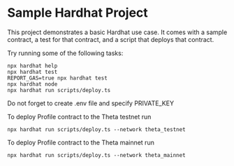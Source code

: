 # Sample Hardhat Project

This project demonstrates a basic Hardhat use case. It comes with a sample contract, a test for that contract, and a script that deploys that contract.

Try running some of the following tasks:

```shell
npx hardhat help
npx hardhat test
REPORT_GAS=true npx hardhat test
npx hardhat node
npx hardhat run scripts/deploy.ts
```

Do not forget to create .env file and specify PRIVATE_KEY

To deploy Profile contract to the Theta testnet run

```shell
npx hardhat run scripts/deploy.ts --network theta_testnet
```

To deploy Profile contract to the Theta mainnet run

```shell
npx hardhat run scripts/deploy.ts --network theta_mainnet
```
